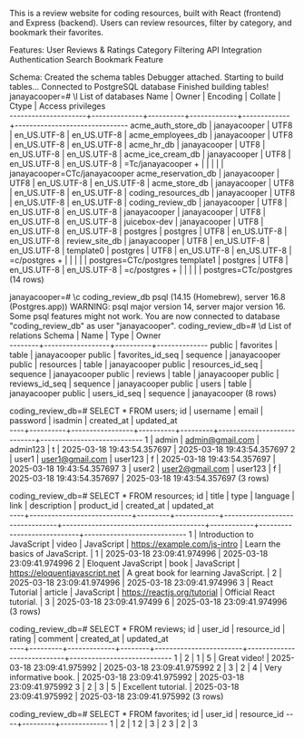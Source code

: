 This is a review website for coding resources, built with React (frontend) and Express (backend). Users can review resources, filter by category, and bookmark their favorites.

Features:
User Reviews & Ratings
Category Filtering
API Integration
Authentication 
Search 
Bookmark Feature

Schema:
Created the schema tables
Debugger attached.
Starting to build tables...
Connected to PostgreSQL database
Finished building tables!
janayacooper=# \l
List of databases
Name | Owner | Encoding | Collate | Ctype | Access privileges  
---------------------+--------------+----------+-------------+-------------+-------------------------------
acme_auth_store_db | janayacooper | UTF8 | en_US.UTF-8 | en_US.UTF-8 |
acme_employees_db | janayacooper | UTF8 | en_US.UTF-8 | en_US.UTF-8 |
acme_hr_db | janayacooper | UTF8 | en_US.UTF-8 | en_US.UTF-8 |
acme_ice_cream_db | janayacooper | UTF8 | en_US.UTF-8 | en_US.UTF-8 | =Tc/janayacooper +
| | | | | janayacooper=CTc/janayacooper
acme_reservation_db | janayacooper | UTF8 | en_US.UTF-8 | en_US.UTF-8 |
acme_store_db | janayacooper | UTF8 | en_US.UTF-8 | en_US.UTF-8 |
coding_resources_db | janayacooper | UTF8 | en_US.UTF-8 | en_US.UTF-8 |
coding_review_db | janayacooper | UTF8 | en_US.UTF-8 | en_US.UTF-8 |
janayacooper | janayacooper | UTF8 | en_US.UTF-8 | en_US.UTF-8 |
juicebox-dev | janayacooper | UTF8 | en_US.UTF-8 | en_US.UTF-8 |
postgres | postgres | UTF8 | en_US.UTF-8 | en_US.UTF-8 |
review_site_db | janayacooper | UTF8 | en_US.UTF-8 | en_US.UTF-8 |
template0 | postgres | UTF8 | en_US.UTF-8 | en_US.UTF-8 | =c/postgres +
| | | | | postgres=CTc/postgres
template1 | postgres | UTF8 | en_US.UTF-8 | en_US.UTF-8 | =c/postgres +
| | | | | postgres=CTc/postgres
(14 rows)

janayacooper=# \c coding_review_db
psql (14.15 (Homebrew), server 16.8 (Postgres.app))
WARNING: psql major version 14, server major version 16.
Some psql features might not work.
You are now connected to database "coding_review_db" as user "janayacooper".
coding_review_db=# \d
List of relations
Schema | Name | Type | Owner  
--------+------------------+----------+--------------
public | favorites | table | janayacooper
public | favorites_id_seq | sequence | janayacooper
public | resources | table | janayacooper
public | resources_id_seq | sequence | janayacooper
public | reviews | table | janayacooper
public | reviews_id_seq | sequence | janayacooper
public | users | table | janayacooper
public | users_id_seq | sequence | janayacooper
(8 rows)

coding_review_db=# SELECT \* FROM users;
id | username | email | password | isadmin | created_at | updated_at  
----+----------+-----------------+----------+---------+----------------------------+----------------------------
1 | admin | admin@gmail.com | admin123 | t | 2025-03-18 19:43:54.357697 | 2025-03-18 19:43:54.357697
2 | user1 | user1@gmail.com | user123 | f | 2025-03-18 19:43:54.357697 | 2025-03-18 19:43:54.357697
3 | user2 | user2@gmail.com | user123 | f | 2025-03-18 19:43:54.357697 | 2025-03-18 19:43:54.357697
(3 rows)

coding_review_db=# SELECT \* FROM resources;
id | title | type | language | link | description | product_id | created_at | updated_at  
----+----------------------------+---------+------------+--------------------------------+---------------------------------------+------------+----------------------------+----------------------------
1 | Introduction to JavaScript | video | JavaScript | https://example.com/js-intro | Learn the basics of JavaScript. | 1 | 2025-03-18 23:09:41.974996 | 2025-03-18 23:09:41.974996
2 | Eloquent JavaScript | book | JavaScript | https://eloquentjavascript.net | A great book for learning JavaScript. | 2 | 2025-03-18 23:09:41.974996 | 2025-03-18 23:09:41.974996
3 | React Tutorial | article | JavaScript | https://reactjs.org/tutorial | Official React tutorial. | 3 | 2025-03-18 23:09:41.97499
6 | 2025-03-18 23:09:41.974996
(3 rows)

coding_review_db=# SELECT \* FROM reviews;
id | user_id | resource_id | rating | comment | created_at | updated_at  
----+---------+-------------+--------+------------------------+----------------------------+----------------------------
1 | 2 | 1 | 5 | Great video! | 2025-03-18 23:09:41.975992 | 2025-03-18 23:09:41.975992
2 | 3 | 2 | 4 | Very informative book. | 2025-03-18 23:09:41.975992 | 2025-03-18 23:09:41.975992
3 | 2 | 3 | 5 | Excellent tutorial. | 2025-03-18 23:09:41.975992 | 2025-03-18 23:09:41.975992
(3 rows)

coding_review_db=# SELECT \* FROM favorites;
id | user_id | resource_id
----+---------+-------------
1 | 2 | 1
2 | 3 | 2
3 | 2 | 3
